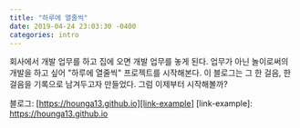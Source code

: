 ```yaml
---
title: "하루에 열줄씩"
date: 2019-04-24 23:03:30 -0400
categories: intro
---
```

회사에서 개발 업무를 하고 집에 오면 개발 업무를 놓게 된다.
업무가 아닌 놀이로써의 개발을 하고 싶어 "하루에 열줄씩" 프로젝트를 시작해본다.
이 블로그는 그 한 걸음, 한 걸음을 기록으로 남겨두고자 만들었다.
그럼 이제부터 시작해볼까?

블로그: [https://hounga13.github.io][link-example]
[link-example]: https://hounga13.github.io